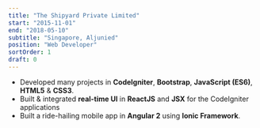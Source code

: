 ```yaml
---
title: "The Shipyard Private Limited"
start: "2015-11-01"
end: "2018-05-10"
subtitle: "Singapore, Aljunied"
position: "Web Developer"
sortOrder: 1
draft: 0
---
```


- Developed many projects in **CodeIgniter**, **Bootstrap**, **JavaScript (ES6)**, **HTML5** & **CSS3**.
- Built & integrated **real-time UI** in **ReactJS** and **JSX** for the CodeIgniter applications
- Built a ride-hailing mobile app in **Angular 2** using **Ionic Framework**.